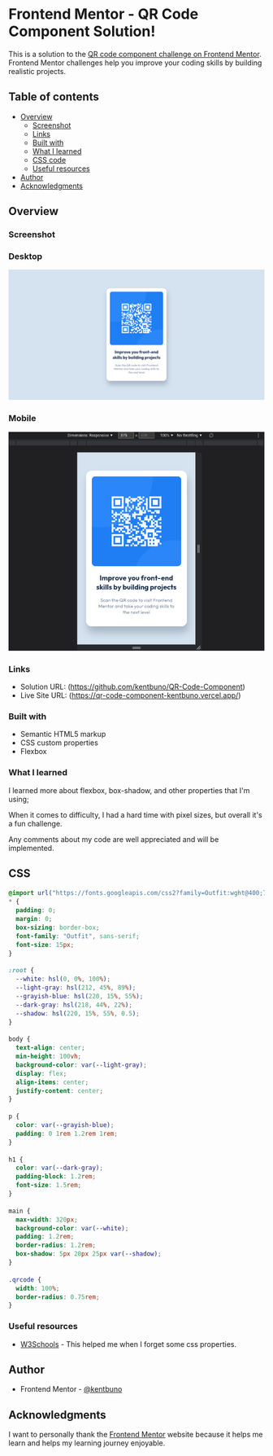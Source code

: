 # Frontend Mentor - QR Code Component Solution!

This is a solution to the [QR code component challenge on Frontend Mentor](https://www.frontendmentor.io/challenges/qr-code-component-iux_sIO_H). Frontend Mentor challenges help you improve your coding skills by building realistic projects.

## Table of contents

- [Overview](#overview)
  - [Screenshot](#screenshot)
  - [Links](#links)
  - [Built with](#built-with)
  - [What I learned](#what-i-learned)
  - [CSS code](#css)
  - [Useful resources](#useful-resources)
- [Author](#author)
- [Acknowledgments](#acknowledgments)

## Overview

### Screenshot

### Desktop

![](./images/desktop_screenshot.png)

### Mobile

![](./images/mobile_screenshot.png)

### Links

- Solution URL: (https://github.com/kentbuno/QR-Code-Component)
- Live Site URL: (https://qr-code-component-kentbuno.vercel.app/)

### Built with

- Semantic HTML5 markup
- CSS custom properties
- Flexbox

### What I learned

I learned more about flexbox, box-shadow, and other properties that I'm using;

When it comes to difficulty, I had a hard time with pixel sizes, but overall it's a fun challenge.

Any comments about my code are well appreciated and will be implemented.

## CSS

```css
@import url("https://fonts.googleapis.com/css2?family=Outfit:wght@400;700&display=swap");
* {
  padding: 0;
  margin: 0;
  box-sizing: border-box;
  font-family: "Outfit", sans-serif;
  font-size: 15px;
}

:root {
  --white: hsl(0, 0%, 100%);
  --light-gray: hsl(212, 45%, 89%);
  --grayish-blue: hsl(220, 15%, 55%);
  --dark-gray: hsl(218, 44%, 22%);
  --shadow: hsl(220, 15%, 55%, 0.5);
}

body {
  text-align: center;
  min-height: 100vh;
  background-color: var(--light-gray);
  display: flex;
  align-items: center;
  justify-content: center;
}

p {
  color: var(--grayish-blue);
  padding: 0 1rem 1.2rem 1rem;
}

h1 {
  color: var(--dark-gray);
  padding-block: 1.2rem;
  font-size: 1.5rem;
}

main {
  max-width: 320px;
  background-color: var(--white);
  padding: 1.2rem;
  border-radius: 1.2rem;
  box-shadow: 5px 20px 25px var(--shadow);
}

.qrcode {
  width: 100%;
  border-radius: 0.75rem;
}
```

### Useful resources

- [W3Schools](https://www.w3schools.com/w3css/defaulT.asp) - This helped me when I forget some css properties.

## Author

- Frontend Mentor - [@kentbuno](https://www.frontendmentor.io/profile/kentbuno)

## Acknowledgments

I want to personally thank the [Frontend Mentor](https://www.frontendmentor.io/home) website because it helps me learn and helps my learning journey enjoyable.
